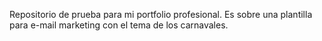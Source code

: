 Repositorio de prueba para mi portfolio profesional.
Es sobre una plantilla para e-mail marketing con el tema de los carnavales.
